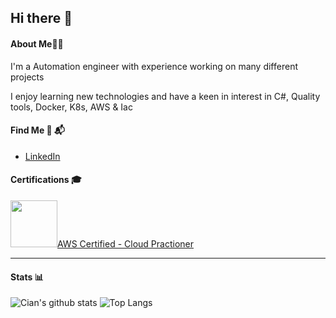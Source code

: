 ## Hi there 👋

#### About Me👨‍💻

I'm a Automation engineer with experience working on many different projects

I enjoy learning new technologies and have a keen in interest in C#, Quality tools, Docker, K8s, AWS & Iac

#### Find Me 💼 📬

- <a href="https://www.linkedin.com/in/ciansheehy//">LinkedIn</a>

#### Certifications 🎓

<a href="https://www.youracclaim.com/badges/76073b7e-55db-4b85-b049-eb4e0d1fe749"><img width="75" height="75" src="https://images.credly.com/size/680x680/images/00634f82-b07f-4bbd-a6bb-53de397fc3a6/image.png">AWS Certified - Cloud Practioner</a>

---

#### Stats 📊

![Cian's github stats](https://github-readme-stats.vercel.app/api?username=cian-sheehy&show_icons=true&count_private=true&hide=stars,prs,contribs,issues&include_all_commits=true&theme=buefy)
![Top Langs](https://github-readme-stats.vercel.app/api/top-langs/?username=cian-sheehy&layout=compact)
